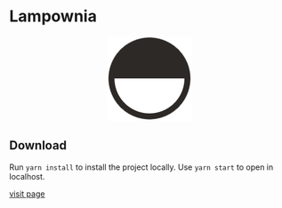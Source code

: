 # Lampownia

<p align="center">
<a href="https://lampownia.herokuapp.com/"><img src="public/icons/favi.png" alt="lampownia_logo"></a>
</p>


## Download

Run `yarn install` to install the project locally.
Use `yarn start` to open in localhost.


[visit page](https://lampownia.herokuapp.com/)
